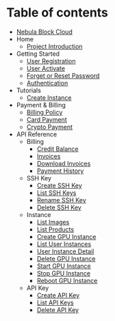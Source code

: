 # Table of contents

* [Nebula Block Cloud](README.md)
* Home
    * [Project Introduction](Home/Project_Introduction.md)
* Getting Started
    * [User Registration](Getting_Started/User_Registration.md)
    * [User Activate](Getting_Started/User_Activate.md)
    * [Forget or Reset Password](Getting_Started/Forget_and_Reset_Password.md)
    * [Authentication](Getting_Started/Authentication.md)
* Tutorials
    * [Create Instance](Tutorials/Create_Instance.md)
* Payment & Billing
    * [Billing Policy](Payment_and_Billing/Billing_Policy.md)
    * [Card Payment](Payment_and_Billing/Card_Payment.md)
    * [Crypto Payment](Payment_and_Billing/Crypto_Payment.md)
* API Reference
    * Billing
        * [Credit Balance](API_Reference/Billing_Resources/Credit_Balance.md)
        * [Invoices](API_Reference/Billing_Resources/Invoices.md)
        * [Download Invoices](API_Reference/Billing_Resources/Download_Invoice.md)
        * [Payment History](API_Reference/Billing_Resources/Payment_History.md)
    * SSH Key
      * [Create SSH Key](API_Reference/SSH_Key/Create_SSH_Key.md)
      * [List SSH Keys](API_Reference/SSH_Key/List_SSH_Keys.md)
      * [Rename SSH Key](API_Reference/SSH_Key/Rename_SSH_Key.md)
      * [Delete SSH Key](API_Reference/SSH_Key/Delete_SSH_Key.md)
    * Instance
        * [List Images](API_Reference/Instance/List_images.md)
        * [List Products](API_Reference/Instance/List_Products.md)
        * [Create GPU Instance](API_Reference/Instance/Create_GPU_Instance.md)
        * [List User Instances](API_Reference/Instance/List_User_Instances.md)
        * [User Instance Detail](API_Reference/Instance/User_Instance_Detail.md)
        * [Delete GPU Instance](API_Reference/Instance/Delete_GPU_Instance.md)
        * [Start GPU Instance](API_Reference/Instance/Start_GPU_Instance.md)
        * [Stop GPU Instance](API_Reference/Instance/Stop_GPU_Instance.md)
        * [Reboot GPU Instance](API_Reference/Instance/Reboot_GPU_Instance.md)
    * API Key
        * [Create API Key](API_Reference/API_Key/Create_API_Key.md)
        * [List API Keys](API_Reference/API_Key/List_API_Keys.md)
        * [Delete API Key](API_Reference/API_Key/Delete_API_Key.md)
